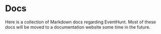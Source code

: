 # Docs

Here is a collection of Markdown docs regarding EventHunt.
Most of these docs will be moved to a documentation website some time in the future.
